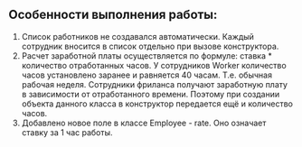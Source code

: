 ## Особенности выполнения работы:
1. Список работников не создавался автоматически. Каждый сотрудник вносится в список отдельно при вызове конструктора.
2. Расчет заработной платы осуществляется по формуле: ставка * количество отработанных часов. У сотрудников Worker количество часов установлено заранее и равняется 40 часам. Т.е. обычная рабочая неделя. Сотрудники фриланса получают заработную плату в зависимости от отработанного времени. Поэтому при создании объекта данного класса в конструктор передается ещё и количество часов.
3. Добавлено новое поле в классе Employee - rate. Оно означает ставку за 1 час работы.